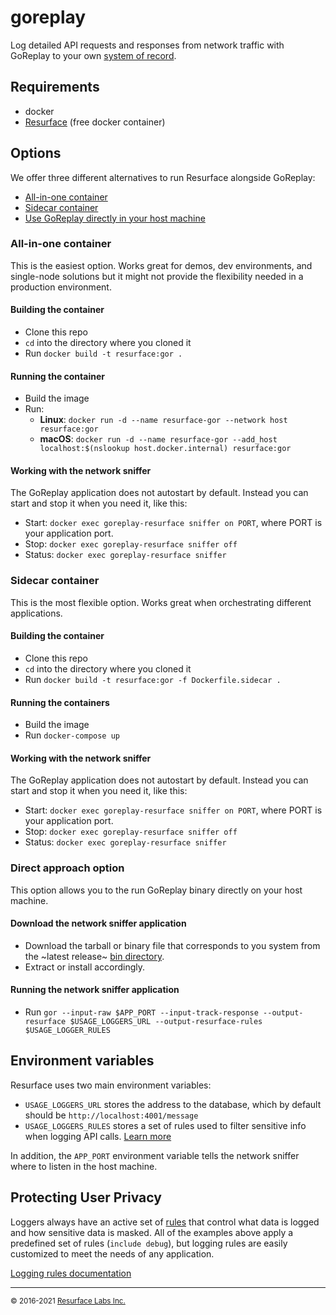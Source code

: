 # goreplay
Log detailed API requests and responses from network traffic with GoReplay to your own [system of record](https://resurface.io).

## Requirements
- docker
- [Resurface](https://resurface.io/installation) (free docker container)

## Options
We offer three different alternatives to run Resurface alongside GoReplay:
- [All-in-one container](#all-in-one-container)
- [Sidecar container](#sidecar-container)
- [Use GoReplay directly in your host machine](#direct-approach-option)

### All-in-one container
This is the easiest option. Works great for demos, dev environments, and single-node solutions but it might not provide the flexibility needed in a production environment.

#### Building the container
- Clone this repo
- `cd` into the directory where you cloned it
- Run `docker build -t resurface:gor .`

#### Running the container
- Build the image
- Run:
  - **Linux**: `docker run -d --name resurface-gor --network host resurface:gor`
  - **macOS**: `docker run -d --name resurface-gor --add_host localhost:$(nslookup host.docker.internal) resurface:gor`

#### Working with the network sniffer
The GoReplay application does not autostart by default. Instead you can start and stop it when you need it, like this:
- Start: `docker exec goreplay-resurface sniffer on PORT`, where PORT is your application port.
- Stop: `docker exec goreplay-resurface sniffer off`
- Status: `docker exec goreplay-resurface sniffer`

### Sidecar container
This is the most flexible option. Works great when orchestrating different applications.

#### Building the container
- Clone this repo
- `cd` into the directory where you cloned it
- Run `docker build -t resurface:gor -f Dockerfile.sidecar .`

#### Running the containers
- Build the image
- Run `docker-compose up`

#### Working with the network sniffer
The GoReplay application does not autostart by default. Instead you can start and stop it when you need it, like this:
- Start: `docker exec goreplay-resurface sniffer on PORT`, where PORT is your application port.
- Stop: `docker exec goreplay-resurface sniffer off`
- Status: `docker exec goreplay-resurface sniffer`

### Direct approach option
This option allows you to the run GoReplay binary directly on your host machine.

#### Download the network sniffer application
- Download the tarball or binary file that corresponds to you system from the ~latest release~ [bin directory](https://github.com/resurfaceio/goreplay/tree/master/bin).
- Extract or install accordingly.

#### Running the network sniffer application
- Run `gor --input-raw $APP_PORT --input-track-response --output-resurface $USAGE_LOGGERS_URL --output-resurface-rules $USAGE_LOGGER_RULES`

## Environment variables

Resurface uses two main environment variables:

- `USAGE_LOGGERS_URL` stores the address to the database, which by default should be `http://localhost:4001/message`
- `USAGE_LOGGERS_RULES` stores a set of rules used to filter sensitive info when logging API calls. [Learn more](#protecting-user-privacy)

In addition, the `APP_PORT` environment variable tells the network sniffer where to listen in the host machine.

## Protecting User Privacy

Loggers always have an active set of <a href="https://resurface.io/logging-rules">rules</a> that control what data is logged
and how sensitive data is masked. All of the examples above apply a predefined set of rules (`include debug`),
but logging rules are easily customized to meet the needs of any application.

<a href="https://resurface.io/logging-rules">Logging rules documentation</a>

---
<small>&copy; 2016-2021 <a href="https://resurface.io">Resurface Labs Inc.</a></small>
